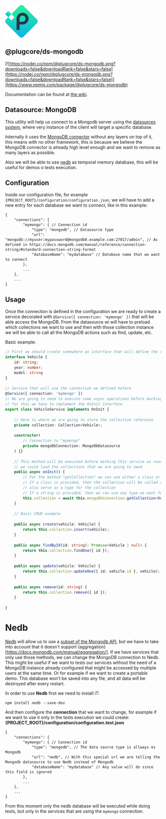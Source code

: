 
![plugcore.com](https://raw.githubusercontent.com/plugcore/plug/master/_docs/logo.png "plugcore.com")

## @plugcore/ds-mongodb

[![https://nodei.co/npm/@plugcore/ds-mongodb.png?downloads=false&downloadRank=false&stars=false](https://nodei.co/npm/@plugcore/ds-mongodb.png?downloads=false&downloadRank=false&stars=false)](https://www.npmjs.com/package/@plugcore/ds-mongodb)

Documentation can be found at [the wiki](https://github.com/plugcore/plug/wiki/MongoDB-connection).
 
## Datasource: MongoDB
 
This utility will help us connect to a Mongodb server using the [datsources system](https://github.com/plugcore/plug/wiki/Datasources-configuration),
where very instance of the client will target a specific database.
 
Internally it uses the [MongoDB connector](https://www.npmjs.com/package/mongodb) without any layers on top of it, this means with no other framework,
this is because we believe the MongoDB connector is already high level enough and we want to remove as many layers as possible.
 
Also we will be able to use [nedb](https://github.com/louischatriot/nedb) as temporal memory database, this will be useful for
demos o tests execution.
 
## Configuration
 
Inside our configuration file, for example `{PROJECT_ROOT}/configuration/configuration.json`, we will have to add a new
entry for each database we want to connect, like in this example:
 
```
{
    "connections": {
        "mymongo": { // Connection id
            "type": "mongodb", // Datasource type
            "url": "mongodb://myuser:mypassword@mongodb0.example.com:27017/admin", // As defined in https://docs.mongodb.com/manual/reference/connection-string/#standard-connection-string-format
            "databaseName": "mydatabase" // Database name that we want to connect
        },
        ...
    },
    ...
}
```
 
## Usage
 
Once the connection is defined in the configuration we are ready to create a service decorated with `@Service({ connection: 'mymongo' })`
that will be able access the MongoDB. From the datasource wi will have to preload which collections we want to use
and then with those collection instance we will be able to call all the MongoDB actions such as find, update, etc.
 
Basic example:
 
```typescript
// First we should create somewhere an interface that will define the connection objects structure
interface Vehicle {
    id: string;
    year: number;
    model: string
}
 
// Service that will use the connection we defined before
@Service({ connection: 'mymongo' })
// We are going to need to execute some async operations before marking this service as ready,
// for this we have to implement the OnInit interface
export class VehicleService implements OnInit { 
 
    // Here is where we are going to store the collection reference
    private collection: Collection<Vehicle>;
 
    constructor(
        // Connection to "mymongo"
        private mongoDbConnection: MongoDbDatasource
    ) {}
 
    // This method will be executed before marking this service as ready,
    // we could load the collections that we are going to need
    public async onInit() {
        // For the method "getCollection" we can use either a class or a string. 
        // If a class is provided, then the collection will be called as the class, and it will
        // also serve as a type for the collection
        // If a string is provided, then we can use any type we want for the collection
        this.collection = await this.mongoDbConnection.getCollection<Vehicle>('Vehicle');
    }
 
    // Basic CRUD example
 
    public async create(vehicle: Vehicle) {
        return this.collection.insert(vehicle);
    }
 
    public async findById(id: string): Promise<Vehicle | null> {
        return this.collection.findOne({ id });
    }
 
    public async update(vehicle: Vehicle) {
        return this.collection.updateOne({ id: vehicle.id }, vehicle);
    }
 
    public async remove(id: string) {
        return this.collection.remove({ id });
    }
 
}
```
 
# Nedb
 
[Nedb](https://github.com/louischatriot/nedb) will allow us to use a [subset of the Mongodb API](https://github.com/louischatriot/nedb#api), 
but we have to take into account that it doesn't support (aggregation)[https://docs.mongodb.com/manual/aggregation/]. If we have services
that only use those methods, we can change the MongoDB connection to Nedb. This might be useful if we want to tests our services without 
the need of a MongoDB instance already configured that might be accessed by multiple users at the same time. Or for example if we want
to create a portable demo. This database won't be saved into any file, and all data will be destroyed after every restart.
 
In order to use __Nedb__ first we need to install iT:
```
npm install nedb --save-dev
```
 
And then configure the __connection__ that we want to change, for example if we want to use it only in the tests execution we could create:
__{PROJECT_ROOT}/configuration/configuration.test.json__
```
{
    "connections": {
        "mymongo": { // Connection id
            "type": "mongodb", // The data source type is allways es Mongodb
            "url": "nedb", // With this special url we are telling the Mongodb datasource to use Nedb instead of Mongodb
            "databaseName": "mydatabase" // Any value will do since this field is ignored
        },
        ...
    },
    ...
}
```
 
From this moment only the nedb database will be executed while doing tests, but only in the services that are using the `mymongo` connection.
